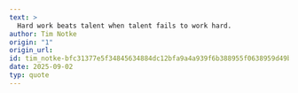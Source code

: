 ```yaml
---
text: >
  Hard work beats talent when talent fails to work hard.
author: Tim Notke
origin: "1"
origin_url: 
id: tim_notke-bfc31377e5f34845634884dc12bfa9a4a939f6b388955f0638959d49b1727ed1
date: 2025-09-02
typ: quote
---
```

